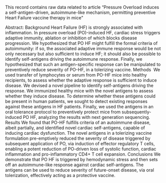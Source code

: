 This record contains raw data related to article “Pressure Overload induces a self-antigen-driven, autoimmune-like mechanism, permitting preventive Heart Failure vaccine therapy in mice"

Abstract:
Background
Heart Failure (HF) is strongly associated with inflammation. In pressure overload (PO)-induced HF, cardiac stress triggers adaptive immunity, ablation or inhibition of which blocks disease progression. We hypothesized that PO HF might fulfill the formal criteria of autoimmunity: if so, the associated adaptive immune response would be not only necessary but also sufficient to induce HF; it should also be possible to identify self-antigens driving the autoimmune response. Finally, we hypothesized that such an antigen-specific response can be manipulated to preventively reduce severity of PO-HF, in a tolerizing vaccine.
Methods 
We used transfer of lymphocytes or serum from PO-HF mice into healthy recipients, to assess whether the adaptive response is sufficient to induce disease. We devised a novel pipeline to identify self-antigens driving the response. We immunized healthy mice with the novel antigens to assess whether they induce disease. To determine whether these antigens could be present in human patients, we sought to detect existing responses against these antigens in HF patients. Finally, we used the antigens in an oral tolerance protocol to preventively protect mice from subsequently-induced PO HF, analyzing the results with next generation sequencing.
Results
We found that PO-HF fulfills criteria of an autoimmune disease, albeit partially, and identified novel cardiac self-antigens, capable of inducing cardiac dysfunction. The novel antigens in a tolerizing vaccine formulation pre-emptively reduced the severity of disease triggered by subsequent application of PO, via induction of effector regulatory T cells, enabling a potent reduction of PO-driven loss of systolic function, cardiac inflammation and pro-inflammatory CD4+ T cell expansion.
Conclusions
We demonstrate that PO HF is triggered by hemodynamic stress and then sets off an autoimmune-like response against cardiac self-antigens. The antigens can be used to reduce severity of future-onset disease, via oral tolerization, effectively acting as a protective vaccine.
